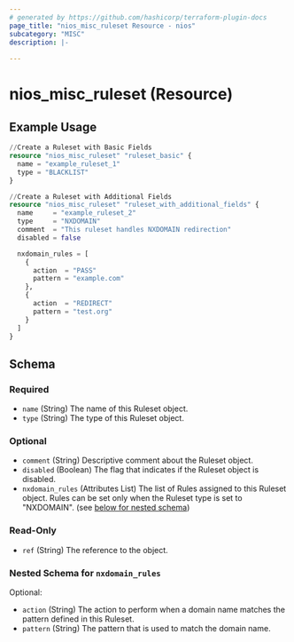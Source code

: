 ```yaml
---
# generated by https://github.com/hashicorp/terraform-plugin-docs
page_title: "nios_misc_ruleset Resource - nios"
subcategory: "MISC"
description: |-
  
---
```


# nios_misc_ruleset (Resource)



## Example Usage

```terraform
//Create a Ruleset with Basic Fields
resource "nios_misc_ruleset" "ruleset_basic" {
  name = "example_ruleset_1"
  type = "BLACKLIST"
}

//Create a Ruleset with Additional Fields
resource "nios_misc_ruleset" "ruleset_with_additional_fields" {
  name     = "example_ruleset_2"
  type     = "NXDOMAIN"
  comment  = "This ruleset handles NXDOMAIN redirection"
  disabled = false

  nxdomain_rules = [
    {
      action  = "PASS"
      pattern = "example.com"
    },
    {
      action  = "REDIRECT"
      pattern = "test.org"
    }
  ]
}
```

<!-- schema generated by tfplugindocs -->
## Schema

### Required

- `name` (String) The name of this Ruleset object.
- `type` (String) The type of this Ruleset object.

### Optional

- `comment` (String) Descriptive comment about the Ruleset object.
- `disabled` (Boolean) The flag that indicates if the Ruleset object is disabled.
- `nxdomain_rules` (Attributes List) The list of Rules assigned to this Ruleset object. Rules can be set only when the Ruleset type is set to "NXDOMAIN". (see [below for nested schema](#nestedatt--nxdomain_rules))

### Read-Only

- `ref` (String) The reference to the object.

<a id="nestedatt--nxdomain_rules"></a>
### Nested Schema for `nxdomain_rules`

Optional:

- `action` (String) The action to perform when a domain name matches the pattern defined in this Ruleset.
- `pattern` (String) The pattern that is used to match the domain name.
